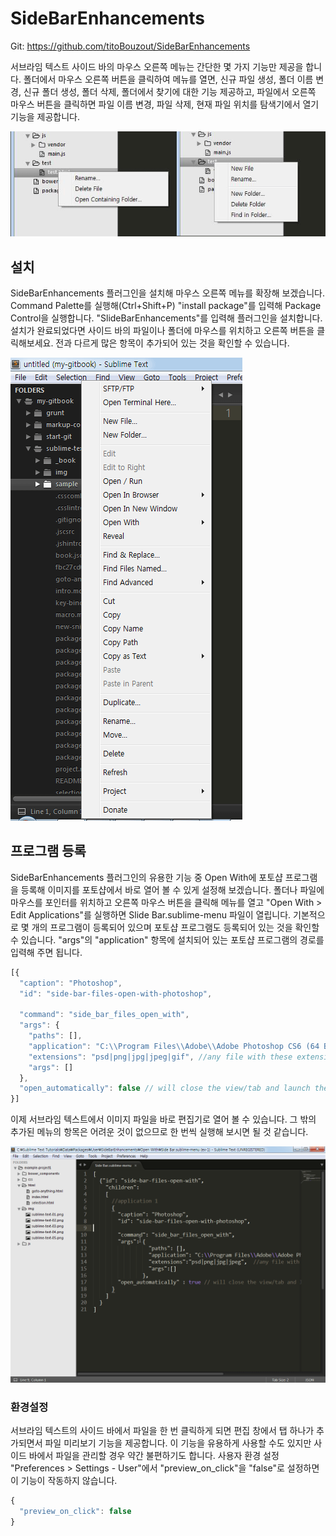 # SideBarEnhancements

Git: https://github.com/titoBouzout/SideBarEnhancements

서브라임 텍스트 사이드 바의 마우스 오른쪽 메뉴는 간단한 몇 가지 기능만 제공을 합니다. 폴더에서 마우스 오른쪽 버튼을 클릭하여 메뉴를 열면, 신규 파일 생성, 폴더 이름 변경, 신규 폴더 생성, 폴더 삭제, 폴더에서 찾기에 대한 기능 제공하고, 파일에서 오른쪽 마우스 버튼을 클릭하면 파일 이름 변경, 파일 삭제, 현재 파일 위치를 탐색기에서 열기 기능을 제공합니다.

![서브라임 텍스트 - SideBarEnhancements 설치 전](./img/st-package-sideBarEnhancements-1.gif)

## 설치
SideBarEnhancements 플러그인을 설치해 마우스 오른쪽 메뉴를 확장해 보겠습니다. Command Palette를 실행해(Ctrl+Shift+P) "install package"를 입력해 Package Control을 실행합니다. "SlideBarEnhancements"를 입력해 플러그인을 설치합니다. 설치가 완료되었다면 사이드 바의 파일이나 폴더에 마우스를 위치하고 오른쪽 버튼을 클릭해보세요. 전과 다르게 많은 항목이 추가되어 있는 것을 확인할 수 있습니다.

![서브라임 텍스트 - SideBarEnhancements 설치 전](./img/st-package-sideBarEnhancements-2.gif)

## 프로그램 등록
SideBarEnhancements 플러그인의 유용한 기능 중 Open With에 포토샵 프로그램을 등록해 이미지를 포토샵에서 바로 열어 볼 수 있게 설정해 보겠습니다. 폴더나 파일에 마우스를 포인터를 위치하고 오른쪽 마우스 버튼을 클릭해 메뉴를 열고 "Open With > Edit Applications"를 실행하면 Slide Bar.sublime-menu 파일이 열립니다. 기본적으로 몇 개의 프로그램이 등록되어 있으며 포토샵 프로그램도 등록되어 있는 것을 확인할 수 있습니다. "args"의 "application" 항목에 설치되어 있는 포토샵 프로그램의 경로를 입력해 주면 됩니다.

```javascript
[{
  "caption": "Photoshop",
  "id": "side-bar-files-open-with-photoshop",

  "command": "side_bar_files_open_with",
  "args": {
    "paths": [],
    "application": "C:\\Program Files\\Adobe\\Adobe Photoshop CS6 (64 Bit)\\Photoshop.exe", // OSX
    "extensions": "psd|png|jpg|jpeg|gif", //any file with these extensions
    "args": []
  },
  "open_automatically": false // will close the view/tab and launch the application
}]
```

이제 서브라임 텍스트에서 이미지 파일을 바로 편집기로 열어 볼 수 있습니다. 그 밖의 추가된 메뉴의 항목은 어려운 것이 없으므로 한 번씩 실행해 보시면 될 것 같습니다.

![서브라임 텍스트 - 사이드바 - 프로그램 등록](./img/st-package-SideBarEnhancements-open-with.gif)

### 환경설정
서브라임 텍스트의 사이드 바에서 파일을 한 번 클릭하게 되면 편집 창에서 탭 하나가 추가되면서 파일 미리보기 기능을 제공합니다. 이 기능을 유용하게 사용할 수도 있지만 사이드 바에서 파일을 관리할 경우 약간 불편하기도 합니다. 사용자 환경 설정 "Preferences > Settings - User"에서 "preview_on_click"을 "false"로 설정하면 이 기능이 작동하지 않습니다.

```javascript
{
  "preview_on_click": false
}
```


